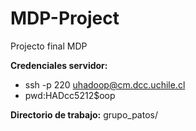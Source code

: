# MDP-Project
Projecto final MDP


**Credenciales servidor:**
- ssh -p 220 uhadoop@cm.dcc.uchile.cl
- pwd:HADcc5212$oop

**Directorio de trabajo:**
grupo_patos/